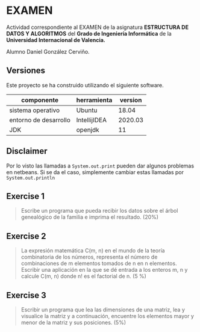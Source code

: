 # EXAMEN

Actividad correspondiente al EXAMEN de la asignatura **ESTRUCTURA DE DATOS Y ALGORITMOS** del **Grado de Ingeniería
Informática** de la **Universidad Internacional de Valencia.**

Alumno Daniel González Cerviño.

## Versiones

Este proyecto se ha construido utilizando el siguiente software.

| componente            | herramienta  | version |
|-----------------------|--------------|---------|
| sistema operativo     | Ubuntu       | 18.04   |
| entorno de desarrollo | IntellijIDEA | 2020.03 |
| JDK                   | openjdk      | 11      |

## Disclaimer

Por lo visto las llamadas a `System.out.print` pueden dar algunos problemas en netbeans. Si se da el caso, simplemente
cambiar estas llamadas por `System.out.println`

## Exercise 1

> Escribe un programa que pueda recibir los datos sobre el árbol genealógico de la familia e imprima el resultado. (20%)

## Exercise 2

> La expresión matemática C(m, n) en el mundo de la teoría combinatoria de los números, representa el número de
> combinaciones de m elementos tomados de n en n elementos. Escribir una aplicación en la que se dé entrada a los
> enteros m, n y calcule C(m, n) donde n! es el factorial de n. (5 %)

## Exercise 3

> Escribir un programa que lea las dimensiones de una matriz, lea y visualice la matriz y a continuación, encuentre los
> elementos mayor y menor de la matriz y sus posiciones. (5%)